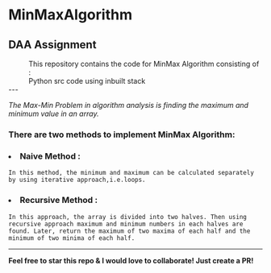 # MinMaxAlgorithm
## DAA Assignment

<dd>This repository contains the code for MinMax Algorithm consisting of :</dd>
<dd>Python src code using inbuilt stack</dd> 
---


*The Max-Min Problem in algorithm analysis is finding the maximum and minimum value in an array.*

### There are two methods to implement MinMax Algorithm: 
### <li> Naive Method :</li>
    In this method, the minimum and maximum can be calculated separately by using iterative approach,i.e.loops.
### <li> Recursive Method :</li>
    In this approach, the array is divided into two halves. Then using recursive approach maximum and minimum numbers in each halves are found. Later, return the maximum of two maxima of each half and the minimum of two minima of each half.
    
***
    
**Feel free to star this repo & I would love to collaborate! Just create a PR!**
